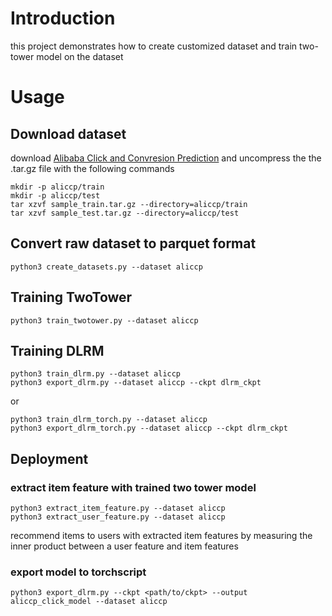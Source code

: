 # Introduction

this project demonstrates how to create customized dataset and train two-tower model on the dataset

# Usage

## Download dataset

download [Alibaba Click and Convresion Prediction](https://tianchi.aliyun.com/dataset/408) and uncompress the the .tar.gz file with the following commands

```shell
mkdir -p aliccp/train
mkdir -p aliccp/test
tar xzvf sample_train.tar.gz --directory=aliccp/train
tar xzvf sample_test.tar.gz --directory=aliccp/test
```

## Convert raw dataset to parquet format

```shell
python3 create_datasets.py --dataset aliccp
```

## Training TwoTower

```shell
python3 train_twotower.py --dataset aliccp
```

## Training DLRM

```shell
python3 train_dlrm.py --dataset aliccp
python3 export_dlrm.py --dataset aliccp --ckpt dlrm_ckpt
```

or

```shell
python3 train_dlrm_torch.py --dataset aliccp
python3 export_dlrm_torch.py --dataset aliccp --ckpt dlrm_ckpt
```

## Deployment

### extract item feature with trained two tower model

```shell
python3 extract_item_feature.py --dataset aliccp
python3 extract_user_feature.py --dataset aliccp
```

recommend items to users with extracted item features by measuring the inner product between a user feature and item features

### export model to torchscript

```shell
python3 export_dlrm.py --ckpt <path/to/ckpt> --output aliccp_click_model --dataset aliccp
```
